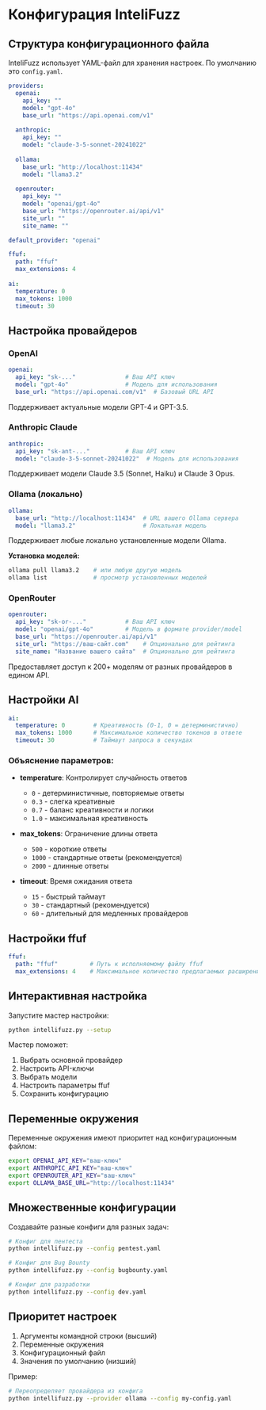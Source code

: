 # Конфигурация InteliFuzz

## Структура конфигурационного файла

InteliFuzz использует YAML-файл для хранения настроек. По умолчанию это `config.yaml`.

```yaml
providers:
  openai:
    api_key: ""
    model: "gpt-4o"
    base_url: "https://api.openai.com/v1"
    
  anthropic:
    api_key: ""
    model: "claude-3-5-sonnet-20241022"
    
  ollama:
    base_url: "http://localhost:11434"
    model: "llama3.2"
    
  openrouter:
    api_key: ""
    model: "openai/gpt-4o"
    base_url: "https://openrouter.ai/api/v1"
    site_url: ""
    site_name: ""

default_provider: "openai"

ffuf:
  path: "ffuf"
  max_extensions: 4
  
ai:
  temperature: 0
  max_tokens: 1000
  timeout: 30
```

## Настройка провайдеров

### OpenAI
```yaml
openai:
  api_key: "sk-..."              # Ваш API ключ
  model: "gpt-4o"                # Модель для использования
  base_url: "https://api.openai.com/v1"  # Базовый URL API
```

Поддерживает актуальные модели GPT-4 и GPT-3.5.

### Anthropic Claude
```yaml
anthropic:
  api_key: "sk-ant-..."          # Ваш API ключ
  model: "claude-3-5-sonnet-20241022"  # Модель для использования
```

Поддерживает модели Claude 3.5 (Sonnet, Haiku) и Claude 3 Opus.

### Ollama (локально)
```yaml
ollama:
  base_url: "http://localhost:11434"  # URL вашего Ollama сервера
  model: "llama3.2"                   # Локальная модель
```

Поддерживает любые локально установленные модели Ollama.

**Установка моделей:**
```bash
ollama pull llama3.2    # или любую другую модель
ollama list             # просмотр установленных моделей
```

### OpenRouter
```yaml
openrouter:
  api_key: "sk-or-..."           # Ваш API ключ
  model: "openai/gpt-4o"         # Модель в формате provider/model
  base_url: "https://openrouter.ai/api/v1"
  site_url: "https://ваш-сайт.com"    # Опционально для рейтинга
  site_name: "Название вашего сайта"  # Опционально для рейтинга
```

Предоставляет доступ к 200+ моделям от разных провайдеров в едином API.

## Настройки AI

```yaml
ai:
  temperature: 0        # Креативность (0-1, 0 = детерминистично)
  max_tokens: 1000      # Максимальное количество токенов в ответе
  timeout: 30           # Таймаут запроса в секундах
```

### Объяснение параметров:

- **temperature**: Контролирует случайность ответов
  - `0` - детерминистичные, повторяемые ответы
  - `0.3` - слегка креативные
  - `0.7` - баланс креативности и логики
  - `1.0` - максимальная креативность

- **max_tokens**: Ограничение длины ответа
  - `500` - короткие ответы
  - `1000` - стандартные ответы (рекомендуется)
  - `2000` - длинные ответы

- **timeout**: Время ожидания ответа
  - `15` - быстрый таймаут
  - `30` - стандартный (рекомендуется)
  - `60` - длительный для медленных провайдеров

## Настройки ffuf

```yaml
ffuf:
  path: "ffuf"         # Путь к исполняемому файлу ffuf
  max_extensions: 4    # Максимальное количество предлагаемых расширений
```

## Интерактивная настройка

Запустите мастер настройки:
```bash
python intellifuzz.py --setup
```

Мастер поможет:
1. Выбрать основной провайдер
2. Настроить API-ключи
3. Выбрать модели
4. Настроить параметры ffuf
5. Сохранить конфигурацию

## Переменные окружения

Переменные окружения имеют приоритет над конфигурационным файлом:

```bash
export OPENAI_API_KEY="ваш-ключ"
export ANTHROPIC_API_KEY="ваш-ключ"
export OPENROUTER_API_KEY="ваш-ключ"
export OLLAMA_BASE_URL="http://localhost:11434"
```

## Множественные конфигурации

Создавайте разные конфиги для разных задач:

```bash
# Конфиг для пентеста
python intellifuzz.py --config pentest.yaml

# Конфиг для Bug Bounty
python intellifuzz.py --config bugbounty.yaml

# Конфиг для разработки
python intellifuzz.py --config dev.yaml
```

## Приоритет настроек

1. Аргументы командной строки (высший)
2. Переменные окружения
3. Конфигурационный файл
4. Значения по умолчанию (низший)

Пример:
```bash
# Переопределяет провайдера из конфига
python intellifuzz.py --provider ollama --config my-config.yaml
``` 